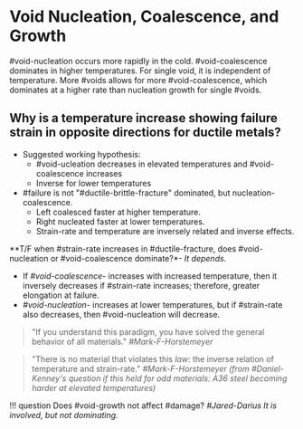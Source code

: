 # Void Nucleation, Coalescence, and Growth

#void-nucleation occurs more rapidly in the cold.
#void-coalescence dominates in higher temperatures.
For single void, it is independent of temperature.
More #voids allows for more #void-coalescence, which dominates at a higher rate than nucleation growth for single #voids.



## Why is a temperature increase showing failure strain in opposite directions for ductile metals?
- Suggested working hypothesis:
  - #void-ucleation decreases in elevated temperatures and #void-coalescence increases
  - Inverse for lower temperatures
- #failure is not "#ductile-brittle-fracture" dominated, but nucleation-coalescence.
  - Left coalesced faster at higher temperature.
  - Right nucleated faster at lower temperatures.
  - Strain-rate and temperature are inversely related and inverse effects.

**T/F when #strain-rate increases in #ductile-fracture, does #void-nucleation or #void-coalescence dominate?*- _It depends._

  - If *#void-coalescence*- increases with increased temperature, then it inversely decreases if #strain-rate increases; therefore, greater elongation at failure.
  - *#void-nucleation*- increases at lower temperatures, but if #strain-rate also decreases, then #void-nucleation will decrease.

>"If you understand this paradigm, you have solved the general behavior of all materials." <cite> #Mark-F-Horstemeyer

>"There is no material that violates this _law_: the inverse relation of temperature and strain-rate." <cite> #Mark-F-Horstemeyer (from #Daniel-Kenney's question if this held for _odd_ materials: A36 steel becoming harder at elevated temperatures)

!!! question Does #void-growth not affect #damage? <cite> #Jared-Darius
    It is involved, but not dominating.